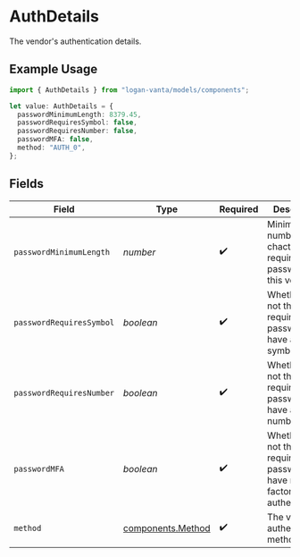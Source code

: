 # AuthDetails

The vendor's authentication details.

## Example Usage

```typescript
import { AuthDetails } from "logan-vanta/models/components";

let value: AuthDetails = {
  passwordMinimumLength: 8379.45,
  passwordRequiresSymbol: false,
  passwordRequiresNumber: false,
  passwordMFA: false,
  method: "AUTH_0",
};
```

## Fields

| Field                                                                             | Type                                                                              | Required                                                                          | Description                                                                       |
| --------------------------------------------------------------------------------- | --------------------------------------------------------------------------------- | --------------------------------------------------------------------------------- | --------------------------------------------------------------------------------- |
| `passwordMinimumLength`                                                           | *number*                                                                          | :heavy_check_mark:                                                                | Minimum number for chacters required for passwords for this vendor.               |
| `passwordRequiresSymbol`                                                          | *boolean*                                                                         | :heavy_check_mark:                                                                | Whether or not the vendor requires passwords to have a symbol.                    |
| `passwordRequiresNumber`                                                          | *boolean*                                                                         | :heavy_check_mark:                                                                | Whether or not the vendor requires passwords to have a number.                    |
| `passwordMFA`                                                                     | *boolean*                                                                         | :heavy_check_mark:                                                                | Whether or not the vendor requires passwords to have multi factor authentication. |
| `method`                                                                          | [components.Method](../../models/components/method.md)                            | :heavy_check_mark:                                                                | The vendor's authentication method.                                               |